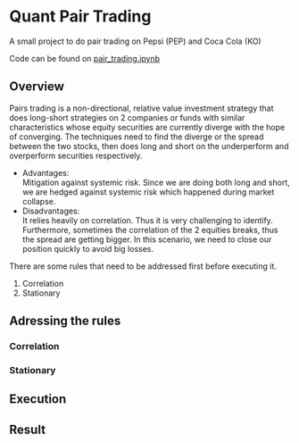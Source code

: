 # Quant Pair Trading
 
A small project to do pair trading on Pepsi (PEP) and Coca Cola (KO)

Code can be found on [pair_trading.ipynb](https://github.com/ricocahyadi777/Quant-Pair-Trading/blob/main/pair_trading.ipynb)

## Overview
Pairs trading is a non-directional, relative value investment strategy that does long-short strategies on 2 companies or funds with similar characteristics whose equity securities are currently diverge with the hope of converging. The techniques need to find the diverge or the spread between the two stocks, then does long and short on the underperform and overperform securities respectively.

- Advantages: </br>
  Mitigation against systemic risk. Since we are doing both long and short, we are hedged against systemic risk which happened during market collapse.
- Disadvantages: </br>
  It relies heavily on correlation. Thus it is very challenging to identify. Furthermore, sometimes the correlation of the 2 equities breaks, thus the spread are getting bigger. In this scenario, we need to close our position quickly to avoid big losses.
  

There are some rules that need to be addressed first before executing it.
1. Correlation
2. Stationary

## Adressing the rules

### Correlation

### Stationary

## Execution

## Result
